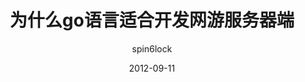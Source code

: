---
layout:     post
title:      为什么go语言适合开发网游服务器端
subtitle:   
date:       2012-09-11
author:     spin6lock
header-img: img/post-bg-mma-2.jpg
catalog: true
tags:
    - python
---